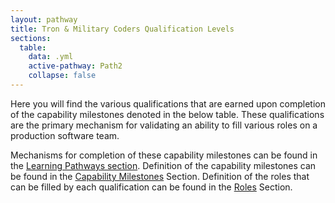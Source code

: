 ```yaml
---
layout: pathway
title: Tron & Military Coders Qualification Levels
sections:
  table:
    data: .yml
    active-pathway: Path2
    collapse: false
---
```


Here you will find the various qualifications that are earned upon completion of the capability milestones denoted in the below table.  These qualifications are the primary mechanism for validating an ability to fill various roles on a production software team. 

Mechanisms for completion of these capability milestones can be found in the <a href="/learning/pathways">Learning Pathways section</a>.
Definition of the capability milestones can be found in the <a href="/learning/capabilities">Capability Milestones</a> Section.
Definition of the roles that can be filled by each qualification can be found in the <a href="/learning/qualifications">Roles</a> Section.